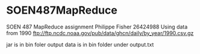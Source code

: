 # SOEN487MapReduce
SOEN 487 MapReduce assignment
Philippe Fisher 26424988
Using data from 1990
ftp://ftp.ncdc.noaa.gov/pub/data/ghcn/daily/by_year/1990.csv.gz

jar is in bin foler
output data is in bin folder under output.txt
